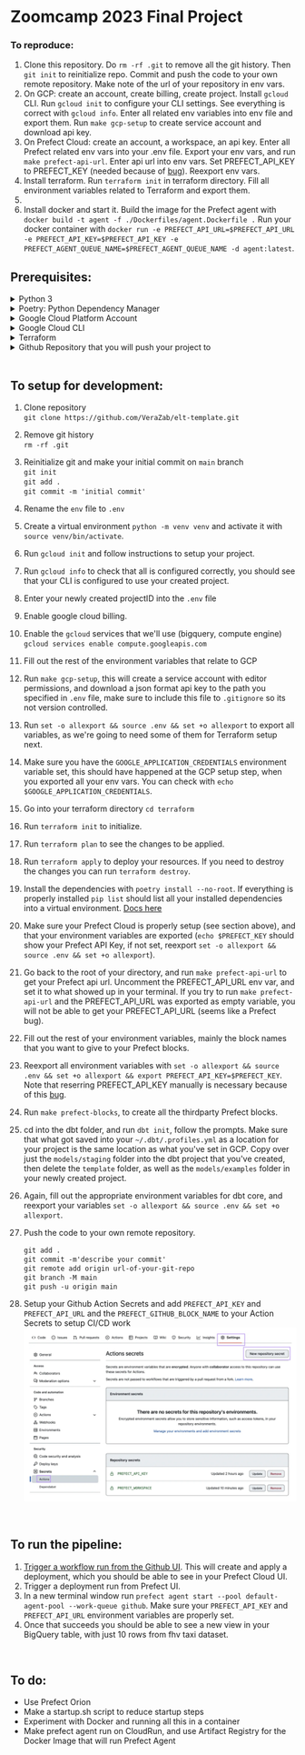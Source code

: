 # Zoomcamp 2023 Final Project

### To reproduce:

1. Clone this repository. Do `rm -rf .git` to remove all the git history. Then `git init` to reinitialize repo. Commit and push the code to your own remote repository. Make note of the url of your repository in env vars.
1. On GCP: create an account, create billing, create project. Install `gcloud` CLI. Run `gcloud init` to configure your CLI settings. See everything is correct with `gcloud info`. Enter all related env variables into env file and export them. Run `make gcp-setup` to create service account and download api key.
1. On Prefect Cloud: create an account, a workspace, an api key. Enter all Prefect related env vars into your .env file. Export your env vars, and run `make prefect-api-url`. Enter api url into env vars. Set PREFECT_API_KEY to PREFECT_KEY (needed because of [bug](https://github.com/PrefectHQ/prefect/issues/7797)). Reexport env vars.
1. Install terraform. Run `terraform init` in terraform directory. Fill all environment variables related to Terraform and export them.
1.
1. Install docker and start it. Build the image for the Prefect agent with `docker build -t agent -f ./Dockerfiles/agent.Dockerfile .` Run your docker container with `docker run -e PREFECT_API_URL=$PREFECT_API_URL -e PREFECT_API_KEY=$PREFECT_API_KEY -e PREFECT_AGENT_QUEUE_NAME=$PREFECT_AGENT_QUEUE_NAME -d agent:latest`.

## Prerequisites:

<details>
<summary>Python 3</summary>

This project was tested with Python 3.11. Use a [Python version manager](https://realpython.com/intro-to-pyenv/) and a [virtual environment](https://realpython.com/python-virtual-environments-a-primer/) to install your dependencies.

</details>

<details>
<summary>Poetry: Python Dependency Manager </summary>

To install Poetry you can view the [installation instructions here](https://python-poetry.org/docs).

</details>

<details>
<summary>Google Cloud Platform Account</summary>

Sign up for a free test account [here](https://cloud.google.com/free/), and enable billing.

</details>

<details>
<summary>Google Cloud CLI</summary>

Installation instruction for `gcloud` [here](https://cloud.google.com/sdk/docs/install-sdk).

</details>

<details>
<summary>Terraform</summary>

You can view the [installation instructions for Terraform here](https://developer.hashicorp.com/terraform/downloads?ajs_aid=f70c2019-1bdc-45f4-85aa-cdd585d465b4&product_intent=terraform)

</details>

<details>
<summary>Github Repository that you will push your project to</summary>

Creation steps for a [remote github repository here](https://docs.github.com/en/get-started/quickstart/create-a-repo).

</details>

</br>

## To setup for development:

1. Clone repository </br>
   `git clone https://github.com/VeraZab/elt-template.git`
1. Remove git history </br>
   `rm -rf .git`
1. Reinitialize git and make your initial commit on `main` branch </br>
   `git init`</br>
   `git add .` </br>
   `git commit -m 'initial commit'` </br>
1. Rename the `env` file to `.env`
1. Create a virtual environment `python -m venv venv` and activate it with `source venv/bin/activate`.
1. Run `gcloud init` and follow instructions to setup your project. </br>
1. Run `gcloud info` to check that all is configured correctly, you should see that your CLI is configured to use your created project.
1. Enter your newly created projectID into the `.env` file
1. Enable google cloud billing.
1. Enable the `gcloud` services that we'll use (bigquery, compute engine) `gcloud services enable compute.googleapis.com`
1. Fill out the rest of the environment variables that relate to GCP
1. Run `make gcp-setup`, this will create a service account with editor permissions, and download a json format api key to the path you specified in `.env` file,
   make sure to include this file to `.gitignore` so its not version controlled.
1. Run `set -o allexport && source .env && set +o allexport` to export all variables, as we're going to need some of them for Terraform setup next.
1. Make sure you have the `GOOGLE_APPLICATION_CREDENTIALS` environment variable set, this should have happened at the GCP setup step, when you exported all your env vars. You can check with `echo $GOOGLE_APPLICATION_CREDENTIALS`.
1. Go into your terraform directory `cd terraform`
1. Run `terraform init` to initialize.
1. Run `terraform plan` to see the changes to be applied.
1. Run `terraform apply` to deploy your resources. If you need to destroy the changes you can run `terraform destroy`.
1. Install the dependencies with `poetry install --no-root`. If everything is properly installed `pip list` should list all your installed dependencies into a virtual environment. [Docs here](https://python-poetry.org/docs/basic-usage/#activating-the-virtual-environment)
1. Make sure your Prefect Cloud is properly setup (see section above), and that your environment variables are exported (`echo $PREFECT_KEY` should show your Prefect API Key, if not set, reexport `set -o allexport && source .env && set +o allexport`).
1. Go back to the root of your directory, and run `make prefect-api-url` to get your Prefect api url. Uncomment the PREFECT_API_URL env var, and set it to what showed up in your terminal. If you try to run `make prefect-api-url` and the PREFECT_API_URL was exported as empty variable, you will not be able to get your PREFECT_API_URL (seems like a Prefect bug).
1. Fill out the rest of your environment variables, mainly the block names that you want to give to your Prefect blocks.
1. Reexport all environment variables with `set -o allexport && source .env && set +o allexport && export PREFECT_API_KEY=$PREFECT_KEY`. Note that reserring PREFECT_API_KEY manually is necessary because of this [bug](https://github.com/PrefectHQ/prefect/issues/7797).
1. Run `make prefect-blocks`, to create all the thirdparty Prefect blocks.
1. cd into the dbt folder, and run `dbt init`, follow the prompts. Make sure that what got saved into your `~/.dbt/.profiles.yml` as a location for your project is the same location as what you've set in GCP. Copy over just the `models/staging` folder into the dbt project that you've created, then delete the `template` folder, as well as the `models/examples` folder in your newly created project.
1. Again, fill out the appropriate environment variables for dbt core, and reexport your variables `set -o allexport && source .env && set +o allexport`.
1. Push the code to your own remote repository.</br>

   ```
   git add .
   git commit -m'describe your commit'
   git remote add origin url-of-your-git-repo
   git branch -M main
   git push -u origin main
   ```

1. Setup your Github Action Secrets and add `PREFECT_API_KEY` and `PREFECT_API_URL` and the `PREFECT_GITHUB_BLOCK_NAME` to your Action Secrets to setup CI/CD work</br>
![github action secrets](/utilities/images/github-action-secrets.png)
</details>

</br>

## To run the pipeline:

1. [Trigger a workflow run from the Github UI](https://levelup.gitconnected.com/how-to-manually-trigger-a-github-actions-workflow-4712542f1960). This will create and apply a deployment, which you should be able to see in your Prefect Cloud UI.
1. Trigger a deployment run from Prefect UI.
1. In a new terminal window run `prefect agent start --pool default-agent-pool --work-queue github`. Make sure your `PREFECT_API_KEY` and `PREFECT_API_URL` environment variables are properly set.
1. Once that succeeds you should be able to see a new view in your BigQuery table, with just 10 rows from fhv taxi dataset.

</br>

## To do:

- Use Prefect Orion
- Make a startup.sh script to reduce startup steps
- Experiment with Docker and running all this in a container
- Make prefect agent run on CloudRun, and use Artifact Registry for the Docker Image that will run Prefect Agent
